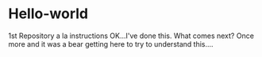 # Hello-world
1st Repository a la instructions
OK...I've done this.  What comes next?
Once more and it was a bear getting here to try to understand this....
